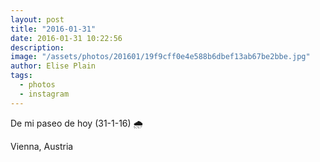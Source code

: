 ```yaml
---
layout: post
title: "2016-01-31"
date: 2016-01-31 10:22:56
description: 
image: "/assets/photos/201601/19f9cff0e4e588b6dbef13ab67be2bbe.jpg"
author: Elise Plain
tags: 
  - photos
  - instagram
---
```


De mi paseo de hoy (31-1-16) 🌧
<p></p>
Vienna, Austria